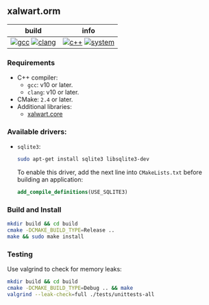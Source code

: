 ## xalwart.orm

| build | info |
|---|---|
| [![gcc](https://github.com/YuriyLisovskiy/xalwart.orm/actions/workflows/tests-gcc.yml/badge.svg)](https://github.com/YuriyLisovskiy/xalwart.orm/actions/workflows/tests-gcc.yml) [![clang](https://github.com/YuriyLisovskiy/xalwart.orm/actions/workflows/tests-clang.yml/badge.svg)](https://github.com/YuriyLisovskiy/xalwart.orm/actions/workflows/tests-clang.yml) | [![c++](https://img.shields.io/badge/c%2B%2B-20-blue)](https://isocpp.org/) [![system](https://img.shields.io/badge/Ubuntu-OS-blue.svg?style=flat&logo=ubuntu)](https://ubuntu.com/) |

### Requirements

- C++ compiler:
  - `gcc`: v10 or later.
  - `clang`: v10 or later.
- CMake: `2.4` or later.
- Additional libraries:
  - [xalwart.core](https://github.com/YuriyLisovskiy/xalwart.core)

### Available drivers:
* `sqlite3`:
    ```bash
    sudo apt-get install sqlite3 libsqlite3-dev
    ```
  To enable this driver, add the next line into `CMakeLists.txt`
  before building an application:
  ```cmake
  add_compile_definitions(USE_SQLITE3)
  ```

### Build and Install
```bash
mkdir build && cd build
cmake -DCMAKE_BUILD_TYPE=Release ..
make && sudo make install
```

### Testing

Use valgrind to check for memory leaks:
```bash
mkdir build && cd build
cmake -DCMAKE_BUILD_TYPE=Debug .. && make
valgrind --leak-check=full ./tests/unittests-all
```
